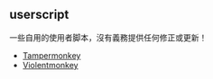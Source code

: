 ## userscript

一些自用的使用者脚本，沒有義務提供任何修正或更新！

- [Tampermonkey](https://chrome.google.com/webstore/detail/dhdgffkkebhmkfjojejmpbldmpobfkfo)
- [Violentmonkey](https://chrome.google.com/webstore/detail/jinjaccalgkegednnccohejagnlnfdag)
